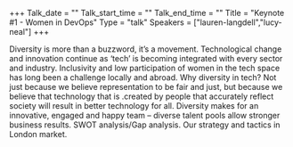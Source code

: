 +++
Talk_date = ""
Talk_start_time = ""
Talk_end_time = ""
Title = "Keynote #1 - Women in DevOps"
Type = "talk"
Speakers = ["lauren-langdell","lucy-neal"]
+++

Diversity is more than a buzzword, it’s a movement.
Technological change and innovation continue as ‘tech’ is becoming integrated with every sector and industry.
Inclusivity and low participation of women in the tech space has long been a challenge locally and abroad.
Why diversity in tech? Not just because we believe representation to be fair and just, but because we believe that technology that is .created by people that accurately reflect society will result in better technology for all.
Diversity makes for an innovative, engaged and happy team – diverse talent pools allow stronger business results.
SWOT analysis/Gap analysis.
Our strategy and tactics in London market.
